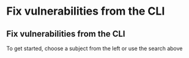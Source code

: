 # Fix vulnerabilities from the CLI

##  Fix vulnerabilities from the CLI

To get started, choose a subject from the left or use the search above

